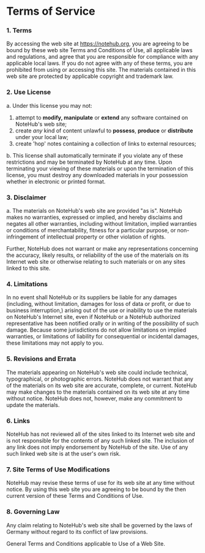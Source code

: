 # Terms of Service

### 1. Terms

By accessing the web site at <u>https://notehub.org</u>, you are agreeing to be
bound by these web site Terms and Conditions of Use, all applicable laws and 
regulations, and agree that you are responsible for compliance with any 
applicable local laws. If you do not agree with any of these terms, you are 
prohibited from using or accessing this site. The materials contained in this
web site are protected by applicable copyright and trademark law.

### 2. Use License

a. Under this license you may not:
   1. attempt to __modify, manipulate__ or __extend__ any software contained on NoteHub's web site;
   2. create _any_ kind of content unlawful to __possess__, __produce__ or __distribute__ under your local law;
   3. create 'hop' notes containing a collection of links to external resources;

b. This license shall automatically terminate if you violate any of these 
restrictions and may be terminated by NoteHub at any time. Upon terminating 
your viewing of these materials or upon the termination of this license, you 
must destroy any downloaded materials in your possession whether in electronic
or printed format.

### 3. Disclaimer

a. The materials on NoteHub's web site are provided "as is". NoteHub makes no
warranties, expressed or implied, and hereby disclaims and negates all other
warranties, including without limitation, implied warranties or conditions of
merchantability, fitness for a particular purpose, or non-infringement of
intellectual property or other violation of rights.

Further, NoteHub does not warrant or make any representations concerning the
accuracy, likely results, or reliability of the use of the materials on its
Internet web site or otherwise relating to such materials or on any sites
linked to this site.

### 4. Limitations

In no event shall NoteHub or its suppliers be liable for any damages
(including, without limitation, damages for loss of data or profit, or due to
business interruption,) arising out of the use or inability to use the
materials on NoteHub's Internet site, even if NoteHub or a NoteHub authorized
representative has been notified orally or in writing of the possibility of
such damage. Because some jurisdictions do not allow limitations on implied
warranties, or limitations of liability for consequential or incidental
damages, these limitations may not apply to you.

### 5. Revisions and Errata

The materials appearing on NoteHub's web site could include technical,
typographical, or photographic errors. NoteHub does not warrant that any of the
materials on its web site are accurate, complete, or current. NoteHub may make
changes to the materials contained on its web site at any time without notice.
NoteHub does not, however, make any commitment to update the materials.

### 6. Links

NoteHub has not reviewed all of the sites linked to its Internet web site and
is not responsible for the contents of any such linked site. The inclusion of
any link does not imply endorsement by NoteHub of the site. Use of any such
linked web site is at the user's own risk.

### 7. Site Terms of Use Modifications

NoteHub may revise these terms of use for its web site at any time without
notice. By using this web site you are agreeing to be bound by the then
current version of these Terms and Conditions of Use.

### 8. Governing Law

Any claim relating to NoteHub's web site shall be governed by the laws of
Germany without regard to its conflict of law provisions.

General Terms and Conditions applicable to Use of a Web Site.

